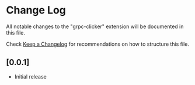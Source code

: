 # Change Log

All notable changes to the "grpc-clicker" extension will be documented in this file.

Check [Keep a Changelog](http://keepachangelog.com/) for recommendations on how to structure this file.

## [0.0.1]

- Initial release